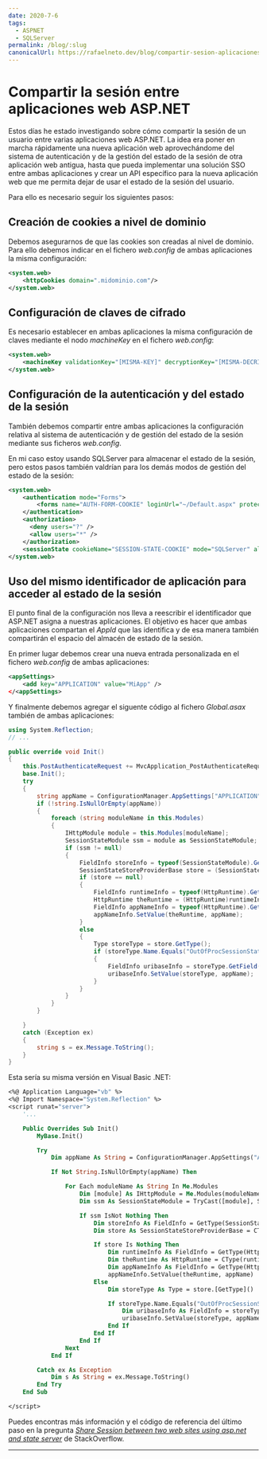 ```yaml
---
date: 2020-7-6
tags:
  - ASPNET
  - SQLServer
permalink: /blog/:slug
canonicalUrl: https://rafaelneto.dev/blog/compartir-sesion-aplicaciones-asp-net/
---
```


# Compartir la sesión entre aplicaciones web ASP.NET

<social-share class="social-share--header" />

Estos días he estado investigando sobre cómo compartir la sesión de un usuario entre varias aplicaciones web ASP.NET. La idea era poner en marcha rápidamente una nueva aplicación web aprovechándome del sistema de autenticación y de la gestión del estado de la sesión de otra aplicación web antigua, hasta que pueda implementar una solución SSO entre ambas aplicaciones y crear un API específico para la nueva aplicación web que me permita dejar de usar el estado de la sesión del usuario.

Para ello es necesario seguir los siguientes pasos:

## Creación de cookies a nivel de dominio

Debemos asegurarnos de que las cookies son creadas al nivel de dominio. Para ello debemos indicar en el fichero _web.config_ de ambas aplicaciones la misma configuración:

``` xml
<system.web>
    <httpCookies domain=".midominio.com"/>
</system.web>
```

## Configuración de claves de cifrado

Es necesario establecer en ambas aplicaciones la misma configuración de claves mediante el nodo _machineKey_ en el fichero _web.config_:
``` xml
<system.web>
    <machineKey validationKey="[MISMA-KEY]" decryptionKey="[MISMA-DECRIPTION-KEY]" validation="AES" />
</system.web>
```

## Configuración de la autenticación y del estado de la sesión

También debemos compartir entre ambas aplicaciones la configuración relativa al sistema de autenticación y de gestión del estado de la sesión mediante sus ficheros _web.config_.

En mi caso estoy usando SQLServer para almacenar el estado de la sesión, pero estos pasos también valdrían para los demás modos de gestión del estado de la sesión:

``` xml
<system.web>
    <authentication mode="Forms">
        <forms name="AUTH-FORM-COOKIE" loginUrl="~/Default.aspx" protection="All" timeout="1440" path="/" slidingExpiration="true" cookieless="UseCookies" />
    </authentication>
    <authorization>
      <deny users="?" />
      <allow users="*" />
    </authorization>
    <sessionState cookieName="SESSION-STATE-COOKIE" mode="SQLServer" allowCustomSqlDatabase="true" sqlConnectionString="[MI-CONNECTION-STRING]" timeout="720" cookieless="false" />
</system.web>
```

## Uso del mismo identificador de aplicación para acceder al estado de la sesión

El punto final de la configuración nos lleva a reescribir el identificador que ASP.NET asigna a nuestras aplicaciones. El objetivo es hacer que ambas aplicaciones compartan el _AppId_ que las identifica y de esa manera también compartirán el espacio del almacén de estado de la sesión.

En primer lugar debemos crear una nueva entrada personalizada en el fichero _web.config_ de ambas aplicaciones:

``` xml
<appSettings>
    <add key="APPLICATION" value="MiApp" />
</<appSettings>
```

Y finalmente debemos agregar el siguente código al fichero _Global.asax_ también de ambas aplicaciones:

``` cs
using System.Reflection;
// ...

public override void Init()
{
    this.PostAuthenticateRequest += MvcApplication_PostAuthenticateRequest;
    base.Init();
    try
    {
        string appName = ConfigurationManager.AppSettings["APPLICATION"];
        if (!string.IsNullOrEmpty(appName))
        {
            foreach (string moduleName in this.Modules)
            {
                IHttpModule module = this.Modules[moduleName];
                SessionStateModule ssm = module as SessionStateModule;
                if (ssm != null)
                {
                    FieldInfo storeInfo = typeof(SessionStateModule).GetField("_store", BindingFlags.Instance | BindingFlags.NonPublic);
                    SessionStateStoreProviderBase store = (SessionStateStoreProviderBase)storeInfo.GetValue(ssm);
                    if (store == null)
                    {
                        FieldInfo runtimeInfo = typeof(HttpRuntime).GetField("_theRuntime", BindingFlags.Static | BindingFlags.NonPublic);
                        HttpRuntime theRuntime = (HttpRuntime)runtimeInfo.GetValue(null);
                        FieldInfo appNameInfo = typeof(HttpRuntime).GetField("_appDomainAppId", BindingFlags.Instance | BindingFlags.NonPublic);
                        appNameInfo.SetValue(theRuntime, appName);
                    }
                    else
                    {
                        Type storeType = store.GetType();
                        if (storeType.Name.Equals("OutOfProcSessionStateStore"))
                        {
                            FieldInfo uribaseInfo = storeType.GetField("s_uribase", BindingFlags.Static | BindingFlags.NonPublic);
                            uribaseInfo.SetValue(storeType, appName);
                        }
                    }
                }
            }
        }

    }
    catch (Exception ex)
    {
        string s = ex.Message.ToString();
    }
}

```

Esta sería su misma versión en Visual Basic .NET:

``` vb
<%@ Application Language="vb" %>
<%@ Import Namespace="System.Reflection" %>
<script runat="server">
    '...

    Public Overrides Sub Init()
        MyBase.Init()

        Try
            Dim appName As String = ConfigurationManager.AppSettings("APPLICATION")

            If Not String.IsNullOrEmpty(appName) Then

                For Each moduleName As String In Me.Modules
                    Dim [module] As IHttpModule = Me.Modules(moduleName)
                    Dim ssm As SessionStateModule = TryCast([module], SessionStateModule)

                    If ssm IsNot Nothing Then
                        Dim storeInfo As FieldInfo = GetType(SessionStateModule).GetField("_store", BindingFlags.Instance Or BindingFlags.NonPublic)
                        Dim store As SessionStateStoreProviderBase = CType(storeInfo.GetValue(ssm), SessionStateStoreProviderBase)

                        If store Is Nothing Then
                            Dim runtimeInfo As FieldInfo = GetType(HttpRuntime).GetField("_theRuntime", BindingFlags.[Static] Or BindingFlags.NonPublic)
                            Dim theRuntime As HttpRuntime = CType(runtimeInfo.GetValue(Nothing), HttpRuntime)
                            Dim appNameInfo As FieldInfo = GetType(HttpRuntime).GetField("_appDomainAppId", BindingFlags.Instance Or BindingFlags.NonPublic)
                            appNameInfo.SetValue(theRuntime, appName)
                        Else
                            Dim storeType As Type = store.[GetType]()

                            If storeType.Name.Equals("OutOfProcSessionStateStore") Then
                                Dim uribaseInfo As FieldInfo = storeType.GetField("s_uribase", BindingFlags.[Static] Or BindingFlags.NonPublic)
                                uribaseInfo.SetValue(storeType, appName)
                            End If
                        End If
                    End If
                Next
            End If

        Catch ex As Exception
            Dim s As String = ex.Message.ToString()
        End Try
    End Sub

</script>
```

Puedes encontras más información y el código de referencia del último paso en la pregunta _[Share Session between two web sites using asp.net and state server](https://stackoverflow.com/questions/3438912/share-session-between-two-web-sites-using-asp-net-and-state-server)_ de StackOverflow.

---
<social-share class="social-share--footer" />
